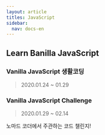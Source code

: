 ```yaml
---
layout: article
titles: JavaScript
sidebar:
  nav: docs-en
---
```


##  Learn Banilla JavaScript 
### Vanilla JavaScript 생활코딩
>2020.01.24 ~ 01.29

### Vanilla JavaScript Challenge
> 2020.01.29 ~ 02.14


노마드 코더에서 주관하는 코드 챌린지!